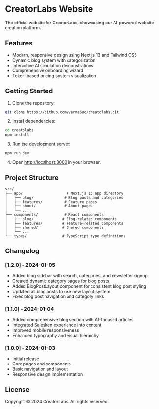 # CreatorLabs Website

The official website for CreatorLabs, showcasing our AI-powered website creation platform.

## Features

- Modern, responsive design using Next.js 13 and Tailwind CSS
- Dynamic blog system with categorization
- Interactive AI simulation demonstrations
- Comprehensive onboarding wizard
- Token-based pricing system visualization

## Getting Started

1. Clone the repository:
```bash
git clone https://github.com/verma6uc/creatolabs.git
```

2. Install dependencies:
```bash
cd creatolabs
npm install
```

3. Run the development server:
```bash
npm run dev
```

4. Open [http://localhost:3000](http://localhost:3000) in your browser.

## Project Structure

```
src/
├── app/                    # Next.js 13 app directory
│   ├── blog/              # Blog posts and categories
│   ├── features/          # Feature pages
│   ├── about/             # About pages
│   └── ...
├── components/            # React components
│   ├── blog/             # Blog-related components
│   ├── features/         # Feature-related components
│   ├── shared/           # Shared components
│   └── ...
└── types/                # TypeScript type definitions
```

## Changelog

### [1.2.0] - 2024-01-05
- Added blog sidebar with search, categories, and newsletter signup
- Created dynamic category pages for blog posts
- Added BlogPostLayout component for consistent blog post styling
- Updated all blog posts to use new layout system
- Fixed blog post navigation and category links

### [1.1.0] - 2024-01-04
- Added comprehensive blog section with AI-focused articles
- Integrated Salesken experience into content
- Improved mobile responsiveness
- Enhanced typography and visual hierarchy

### [1.0.0] - 2024-01-03
- Initial release
- Core pages and components
- Basic navigation and layout
- Responsive design implementation

## License

Copyright © 2024 CreatorLabs. All rights reserved.
